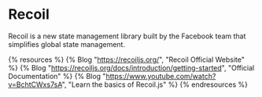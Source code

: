 # Recoil

Recoil is a new state management library built by the Facebook team that simplifies global state management.

{% resources %}
  {% Blog "https://recoiljs.org/", "Recoil Official Website" %}
  {% Blog "https://recoiljs.org/docs/introduction/getting-started", "Official Documentation" %}
  {% Blog "https://www.youtube.com/watch?v=BchtCWxs7sA", "Learn the basics of Recoil.js" %}
{% endresources %}
